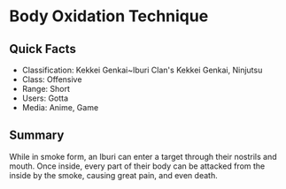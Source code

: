 # Body Oxidation Technique

## Quick Facts
- Classification: Kekkei Genkai~Iburi Clan's Kekkei Genkai, Ninjutsu
- Class: Offensive
- Range: Short
- Users: Gotta
- Media: Anime, Game

## Summary
While in smoke form, an Iburi can enter a target through their nostrils and mouth. Once inside, every part of their body can be attacked from the inside by the smoke, causing great pain, and even death.
